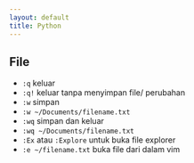 ```yaml
---
layout: default
title: Python
---
```


## File
- `:q` keluar
- `:q!` keluar tanpa menyimpan file/ perubahan
- `:w` simpan
- `:w ~/Documents/filename.txt`
- `:wq` simpan dan keluar
- `:wq ~/Documents/filename.txt`
- `:Ex` atau `:Explore` untuk buka file explorer
- `:e ~/filename.txt` buka file dari dalam vim
